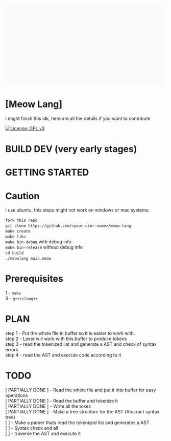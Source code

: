 ![Meow gif](./Meow.gif)

# [Meow Lang]

I might finish this idk, here are all the details if you want to contribute

[![License: GPL v3](https://img.shields.io/badge/License-GPL%20v3-blue.svg)](https://www.gnu.org/licenses/gpl-3.0)

# BUILD DEV (very early stages)

# GETTING STARTED

# Caution
I use ubuntu, this steps might not work on windows or mac systems.

`fork this repo`<br />
`git clone https://github.com/<your-user-name>/meow-lang`<br />
`make create`<br />
`make libs`<br />
`make bin-debug` with debug info<br />
`make bin-release` without debug info<br />
`cd build`<br />
`./meowlang main.meow`<br />

# Prerequisites
1 - `make` <br />
3 - `g++/clang++` <br />

# PLAN
step 1 - Put the whole file in buffer so it is easier to work with.<br>
step 2 - Lexer will work with this buffer to produce tokens<br>
step 3 - read the tokenized list and generate a AST and check of syntax errors<br>
step 4 - read the AST and execute code according to it<br>


# TODO
[ PARTIALLY DONE ] - Read the whole file and put it into buffer for easy operations <br />
[ PARTIALLY DONE ] - Read the buffer and tokenize it <br />
[ PARTIALLY DONE ] - Write all the tokes<br />
[ PARTIALLY DONE ] - Make a tree structure for the AST (Abstract syntax tree)<br />
[ ] - Make a parser thats read the tokenized list and generates a AST <br />
[ ] - Syntax check and all <br />
[ ] - traverse the AST and execute it <br />
